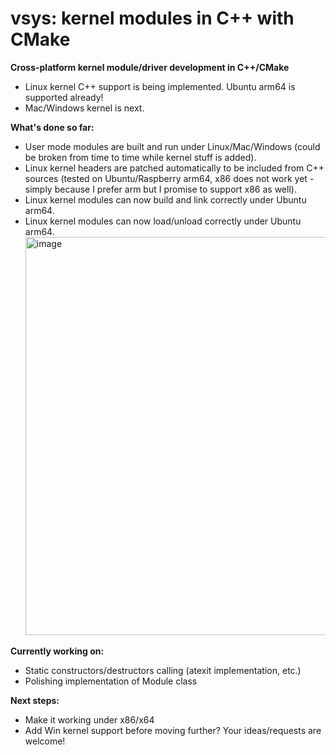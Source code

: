 # vsys: kernel modules in C++ with CMake
**Cross-platform kernel module/driver development in C++/CMake**
- Linux kernel C++ support is being implemented. Ubuntu arm64 is supported already!
- Mac/Windows kernel is next.

**What's done so far:**
- User mode modules are built and run under Linux/Mac/Windows (could be broken from time to time while kernel stuff is added).
- Linux kernel headers are patched automatically to be included from C++ sources (tested on Ubuntu/Raspberry arm64, x86 does not work yet - simply because I prefer arm but I promise to support x86 as well).
- Linux kernel modules can now build and link correctly under Ubuntu arm64.
- Linux kernel modules can now load/unload correctly under Ubuntu arm64.
  <img width="637" alt="image" src="https://github.com/Maximly/vsys/assets/98682581/5f5dc0e3-7ccc-41af-992e-fa18fe135025">

**Currently working on:**
- Static constructors/destructors calling (atexit implementation, etc.)
- Polishing implementation of Module class

**Next steps:**
- Make it working under x86/x64
- Add Win kernel support before moving further? Your ideas/requests are welcome!
